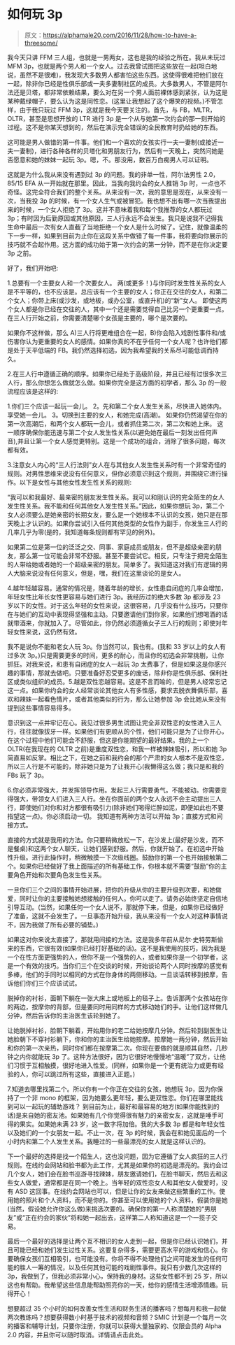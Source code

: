 # 如何玩 3p

> 原文：<https://alphamale20.com/2016/11/28/how-to-have-a-threesome/>

我今天只讲 FFM 三人组，也就是一男两女，这也是我的经验之所在。我从未玩过 MFM 3p，也就是两个男人和一个女人。过去我曾试图把这些放在一起(坦白地说，虽然不是很难)，我发现大多数男人都害怕这些东西。这使得很难把他们放在一起，除非你已经是性俱乐部或一夫多妻制社区的成员。大多数男人，不管是阿尔法还是贝塔，都非常依赖结果，要么对在另一个男人面前裸体感到紧张，认为这是某种戴绿帽子，要么认为这是同性恋。(这里让我想起了这个爆笑的视频。)不管怎样，由于我只玩过 FFM 3p，这就是我今天要关注的。首先，与 FB，MLTR，OLTR，甚至是思想开放的 LTR 进行 3p 是一个从与她第一次约会的那一刻开始的过程。这不是你某天想到的，然后在演示完全错误的全民教育时扔给她的东西。

这可能是男人做错的第一件事。他们和一个喜欢的女孩实行一夫一妻制(或接近一夫一妻制)，进行各种各样的贝塔化和男朋友行为，然后有一天晚上，突然问她是否愿意和她的妹妹一起玩 3p。嗯，不。那没用，数百万白痴男人可以证明。

这就是为什么我从来没有遇到过 3p 的问题。我的非单一性，阿尔法男性 2.0，85/15 EFA 从一开始就在那里。因此，当我向我约会的女人推销 3p 时，一点也不奇怪。这完全符合我们的整个关系。从来没有一次，我的意思是现在，从来没有一次，当我投 3p 的时候，有一个女人生气或被冒犯。我也想不出有哪一次当我提出来的时候，一个女人拒绝了 3p。这并不意味着我和每个我推荐的女人都玩过 3p；有时因为后勤原因或其他原因，三人行永远不会发生。我只是说我不记得我生命中最后一次有女人直截了当地拒绝一个女人是什么时候了。记住，就像温柔的下一步一样，如果到目前为止你在这段关系中做错了每一件事，我将要向你展示的技巧就不会起作用。这方面的成功始于第一次约会的第一分钟，而不是在你决定要 3p 之前。

好了，我们开始吧:

1.总要有一个主要女人和一个次要女人。
两(或更多！)与你同时发生性关系的女人是不平等的，也不应该是。总应该有一个主要的女人；你正在交往的女人，和第二个女人；你带上床(或沙发，或地板，或办公室，或直升机)的“新”女人。
即使这两个女人都是你已经在交往的人，其中一个还是需要觉得自己比另一个更重要一点。在三人行开始之前，你需要清楚哪个女孩是主要的，哪个是次要的。

如果你不这样做，那么 A)三人行将更难组合在一起，B)你会陷入戏剧性事件和/或伤害你认为更重要的女人的感情。如果你真的不在乎任何一个女人呢？也许他们都是处于天平低端的 FB。我仍然选择初选，因为我希望我的关系尽可能低调而持久。

2.在三人行中遵循正确的顺序。如果你已经处于高级阶段，并且已经有过很多次三人行，那么你想怎么做就怎么做。如果你完全是这方面的初学者，那么 3p 的一般流程应该是这样的:

1.你们三个应该一起玩一会儿。
2。先和第二个女人发生关系，尽快进入她体内。享受她一会儿。
3。切换到主要的女人，和她完成(高潮)。
如果你仍然渴望在你的第一次高潮后，和两个女人都玩一会儿，或者抓住第二次，第二次和她上床。
这一顺序确保你能迅速与第二个女人发生性关系(以避免她在最后一刻发出任何声音),并且让第一个女人感觉更特别。这是一个成功的组合，消除了很多问题，每次都有效。

3.注意女人内心的“三人行法则”女人在与其他女人发生性关系时有一个非常奇怪的规则。对男性思维来说没有任何意义，但你必须意识到这个规则，并围绕它进行操作。以下是女性与其他女性发生性关系的规则:

“我可以和我最好、最亲密的朋友发生性关系。我可以和刚认识的完全陌生的女人发生性关系。我不能和任何其他女人发生性关系。”因此，如果你想玩 3p，第二个女人必须要么是她亲密的长期女友，要么是一个她根本不认识的女孩，她只是在那天晚上才认识的。如果你尝试引入任何其他类型的女性作为副手，你发生三人行的几率几乎为零(是的，我知道每条规则都有罕见的例外)。

如果第二位是第一位的泛泛之交、同事、家庭成员或朋友，但不是超级亲密的朋友，那么第一位可能会非常不舒服。甚至不要尝试它。相反，只专注于把完全陌生的人带给她或者她的一个超级亲密的朋友。简单多了。我知道这对我们有逻辑的男人大脑来说没有任何意义，但是，嘿，我们在这里谈论的是女人。

4.越年轻越容易。通常的情况是，随着年龄的增长，女性患自闭症的几率会增加，年轻女性比年长女性更容易与她们进行 3p。我经历过的绝大多数 3p 都涉及 23 岁以下的女性。对于这么年轻的女性来说，这很容易，几乎没有什么技巧，只要你在与她们的互动中表现得坚强和主动。只要邀请他们到你家，如果他们想喝酒的话就带酒来，你就加入了。尽管如此，你仍然必须遵循女子三人行的规则；即使对年轻女性来说，这仍然有效。

我不是说你不能和老女人玩 3p。你当然可以，我也有。(我和 33 岁以上的女人有过多次 3p。)只是需要更多的时间，更多的耐心，而且你的初选会非常挑剔，让你抓狂。对我来说，和患有自闭症的女人一起玩 3p 太费事了，但是如果这是你感兴趣的事情，那就去做吧。只要准备好忍受更多的废话，除非你是性俱乐部、保利社区或类似组织的成员。5.越是双性恋越容易。这是不言而喻的，但是男人经常忘记这一点。如果你约会的女人经常谈论其他女人有多性感，要求去脱衣舞俱乐部，喜欢和辣妹一起看色情片，或者其他类似的行为，那么让她参加 3p 会比她从来没有提到这些事情容易得多。

意识到这一点并牢记在心。我见过很多男生试图让完全非双性恋的女性进入三人行，往往就像拔牙一样。如果他们有更顺从的个性，他们可能只是为了让你开心，在这个过程中他们可能会不舒服，但这是你能期望的最好结果。我的上一个 OLTR(在我现在的 OLTR 之前)是重度双性恋，和我一样被辣妹吸引，所以和她 3p 简直易如反掌。相比之下，在她之前和我约会的那个严肃的女人根本不是双性恋，所以三人行是不可能的，除非她只是为了让我开心(我懒得这么做；我只是和我的 FBs 玩了 3p。

6.你必须非常强大，并发挥领导作用。发起三人行需要勇气。不能被动。你需要变得强大，带领女人们进入三人行。坐在你面前的两个女人永远不会主动提出三人行，即使她们对你和对方都很有吸引力(除非她们喝得烂醉如泥，即便如此也不要指望这一点)。你必须启动一切。
我知道有两种方法可以开始 3p；直接方式和间接方式。

直接的方式就是我用的方法。你只要稍微放松一下，在沙发上(最好是沙发，而不是餐桌)和这两个女人聊天，让她们感到舒服。然后，你就开始了。在初选中开始性升级。进行此操作时，稍微触摸一下次级线圈。鼓励你的第一个也开始接触第二个。如果你已经做好了我上面描述的所有基础工作，你根本就不需要“鼓励”你的主要角色开始和次要角色发生性关系。

一旦你们三个之间的事情开始进展，把你的升级从你的主要升级到次要，和她做爱，同时让你的主要接触她想接触的任何人。你可以走了。请务必始终坚定自信地引导互动。(当然，如果任何一个女人说不，那就停下来，但是，如果你已经做好了准备，这就不会发生了。一旦事态开始升级，我从来没有一个女人对这种事情说不，因为我做了所有必要的铺垫。)

如果这对你来说太直接了，那就用间接的方法。这是我多年前从尼尔·史特劳斯偷来的东西，它很有效(如果你已经打好基础的话)。这不是我使用的技巧，因为我是一个在性方面更强势的人，但你不是一个强势的人，或者如果你是一个初学者，这是一个有效的技巧。当你们三个在交谈的时候，开始谈论两个人同时按摩的感觉有多棒，他们的手同时以相同的方式在你身体的两侧移动。一旦谈话转移到按摩，告诉他们你们三个应该试试。

脱掉你的衬衫，面朝下躺在一张大床上或地板上的毯子上。告诉那两个女孩站在你的两边，按摩你的背部，但是要同时用同样的方式移动她们的手。让他们这样做几分钟，然后告诉你的主治医生该轮到她了。

让她脱掉衬衫，脸朝下躺着，开始用你的老二给她按摩几分钟。然后轮到副医生让她脸朝下不穿衬衫躺下，你和你的主治医生给她按摩。按摩她一两分钟，然后开始和你的第一次亲热，同时你们都在按摩第二次。你现在要做的就是顺其自然，几秒钟之内你就能玩 3p 了。这种方法很好，因为它很好地慢慢地“温暖”了双方，让他们习惯于互相触摸，很好地进入性爱。(同样，如果你是一个更有统治力或更有经验的人，你可以跳过所有这些，直接进入正题。)

7.知道去哪里找第二个。所以你有一个你正在交往的女孩，她想玩 3p，因为你保持了一个非 mono 的框架，因为她要么更年轻，要么更双性恋。你们在哪里能找到可以一起玩的辅助游戏？
到目前为止，最好和最容易的地方(如果你能找到的话)是来自她的密友池。如果她有几个你觉得很有魅力的亲密女友，这就是唾手可得的果实。如果她未满 23 岁，这一数字将加倍。我的大多数 3p 都是和年轻女性以及她们的一个女朋友一起。不止一次，在 3p 的时候，我会在和她见面后的一个小时内和第二个人发生关系。我睡过的一些最漂亮的女人就是这样认识的。

下一个最好的选择是找一个陌生人，这也没问题，因为它遵循了女人疯狂的三人行规则。在线约会网站和脸书都为此工作，尤其是如果你的初选是漂亮的。我约会过几个女人，她们会在脸书巡游寻找辣妹，朋友邀请她们，在脸书聊天，然后去和这些女人做爱，通常都是在同一个晚上。当年轻的双性恋女人和其他女人做爱时，没有 ASD 这回事。在线约会网站也可以，但是让你的女友来做这些繁重的工作。使用她的照片和个人资料，而不是你的。你甚至可以使用她的个人资料，假装你是她(当然，假设她允许你这么做)来挑选次要的。确保你的第一人称清楚她的“男朋友”或“正在约会的家伙”将和她一起出去，这样第二人称知道这是一个一揽子交易。

最后一个最好的选择是让两个互不相识的女人走到一起，但是你已经认识她们，并且可能已经和她们发生过性关系。这要复杂得多，需要更高水平的游戏和信心。你要确保女孩们互相吸引，也可能没有。你将不得不处理他们之间可能发生的任何可能的胜人一筹的情况，以及任何其他可能的戏剧性事件。我只有少数几次这样的 3p，我做到了，但我必须非常小心，保持我的身材。这些女性都不到 25 岁，所以这也有帮助。我希望这些信息能帮助照亮你的一天，给你的感情生活增添情趣。玩得开心！

想要超过 35 个小时的如何改善女性生活和财务生活的播客吗？想每月和我一起做两次教练吗？想要获得数小时基于技术的视频和音频？SMIC 计划是一个每月一次的播客和辅导计划，只要你注册，你就可以获得大量独家的、仅限会员的 Alpha 2.0 内容，并且你可以随时取消。详情请点击此处。